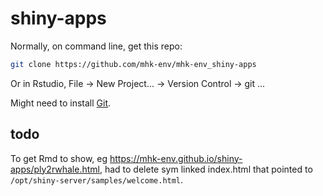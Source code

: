 # shiny-apps

Normally, on command line, get this repo:

```bash
git clone https://github.com/mhk-env/mhk-env_shiny-apps
```

Or in Rstudio, File -> New Project... -> Version Control -> git ...

Might need to install [Git](https://git-scm.com/).

## todo

To get Rmd to show, eg https://mhk-env.github.io/shiny-apps/ply2rwhale.html, had to delete sym linked index.html that pointed to `/opt/shiny-server/samples/welcome.html`.